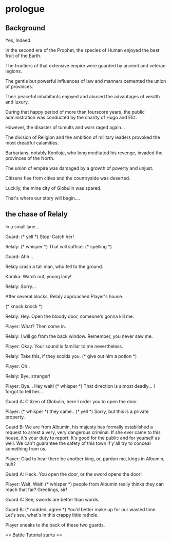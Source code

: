 # prologue

## Background

Yes, Indeed.

In the second era of the Prophet, the species of Human enjoyed the best fruit of the Earth.

The frontiers of that extensive empire were guarded by ancient and veteran legions.

The gentle but powerful influences of law and manners cemented the union of provinces.

Their peaceful inhabitants enjoyed and abused the advantages of wealth and luxury.

During that happy period of more than fourscore years, the public administration was conducted by the charity of Hugo and Eliz.

However, the disaster of tumults and wars raged again...

The division of Religion and the ambition of military leaders provoked the most dreadful calamities.

Barbarians, notably Koniloje, who long meditated his revenge, invaded the provinces of the North.

The union of empire was damaged by a growth of poverty and unjust.

Citizens flee from cities and the countryside was deserted.

Luckily, the mine city of Globulin was spared.

That's where our story will begin....

## the chase of Relaly

In a small lane...

Guard: (* yell *) Stop! Catch her!

Relaly: (\* whisper \*) That will suffice. (\* spelling \*)

Guard: Ahh...

Relaly crash a tall man, who fell to the ground.

Karaka: Watch out, young lady!

Relaly: Sorry...

After several blocks, Relaly approached Player's house.

(\* knock knock \*)

Relaly: Hey. Open the bloody door, someone's gonna kill me.

Player: What? Then come in.

Relaly: I will go from the back window. Remember, you never saw me.

Player: Okay. Your sound is familiar to me nevertheless.

Relaly: Take this, if they scolds you. (* give out him a potion *)

Player: Oh..

Relaly: Bye, stranger!

Player: Bye... Hey wait! (\* whisper \*) That direction is almost deadly... I forgot to tell her...

Guard A: Citizen of Globulin, here I order you to open the door.

Player: (\* whisper \*) they came.. (\* yell \*) Sorry, but this is a private property.

Guard B: We are from Albumin, his majesty has formally established a request to arrest a very, very dangerous criminal. If she ever came to this house, it's your duty to report. It's good for the public and for yourself as well. We can't guarantee the safety of this town if y'all try to conceal something from us.

Player: Glad to hear there be another king, or, pardon me, kings in Albumin, huh?

Guard A: Heck. You open the door, or the sword opens the door!

Player: Wait, Wait! (\* whisper \*) people from Albumin really thinks they can reach that far? Greetings, sir!

Guard A: See, swords are better than words.

Guard B: (\* nodded, agree \*) You'd better make up for our wasted time. Let's see, what's in this crappy little rathole.

Player sneaks to the back of these two guards.

== Battle Tutorial starts ==

